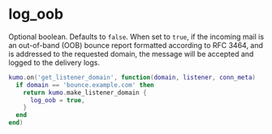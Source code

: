 # log_oob

Optional boolean. Defaults to `false`. When set to `true`, if the incoming mail
is an out-of-band (OOB) bounce report formatted according to RFC 3464, and is
addressed to the requested domain, the message will be accepted and logged to
the delivery logs.

```lua
kumo.on('get_listener_domain', function(domain, listener, conn_meta)
  if domain == 'bounce.example.com' then
    return kumo.make_listener_domain {
      log_oob = true,
    }
  end
end)
```


